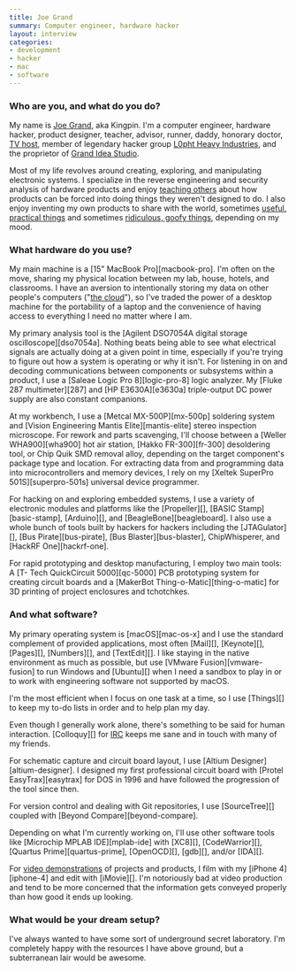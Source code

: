 ```yaml
---
title: Joe Grand
summary: Computer engineer, hardware hacker
layout: interview
categories:
- development
- hacker
- mac
- software
---
```


### Who are you, and what do you do?

My name is [Joe Grand](https://twitter.com/joegrand "Joe's Twitter account."), aka Kingpin. I'm a computer engineer, hardware hacker, product designer, teacher, advisor, runner, daddy, honorary doctor, [TV host](https://en.wikipedia.org/wiki/Prototype_This! "The Wikipedia entry for Prototype This!, a tv show."), member of legendary hacker group [L0pht Heavy Industries](https://en.wikipedia.org/wiki/L0pht "The Wikipedia entry for the hacking group L0pht."), and the proprietor of [Grand Idea Studio](http://www.grandideastudio.com/ "Joe's hardware company.").

Most of my life revolves around creating, exploring, and manipulating electronic systems. I specialize in the reverse engineering and security analysis of hardware products and enjoy [teaching others](http://www.grandideastudio.com/hardware-hacking-training/ "Joe's hardware hacking courses.") about how products can be forced into doing things they weren't designed to do. I also enjoy inventing my own products to share with the world, sometimes [useful, practical things](http://www.grandideastudio.com/portfolio/do-it-yourself/ "A list of Joe's DIY hardware projects.") and sometimes [ridiculous, goofy things](http://www.grandideastudio.com/portfolio/miscellany/ "A list of Joe's sillier projects."), depending on my mood.

### What hardware do you use?

My main machine is a [15" MacBook Pro][macbook-pro]. I'm often on the move, sharing my physical location between my lab, house, hotels, and classrooms. I have an aversion to intentionally storing my data on other people's computers ("[the cloud](https://www.xkcd.com/1506/ "An XKCD comic about cloud storage.")"), so I've traded the power of a desktop machine for the portability of a laptop and the convenience of having access to everything I need no matter where I am.

My primary analysis tool is the [Agilent DSO7054A digital storage oscilloscope][dso7054a]. Nothing beats being able to see what electrical signals are actually doing at a given point in time, especially if you're trying to figure out how a system is operating or why it isn't. For listening in on and decoding communications between components or subsystems within a product, I use a [Saleae Logic Pro 8][logic-pro-8] logic analyzer. My [Fluke 287 multimeter][287] and [HP E3630A][e3630a] triple-output DC power supply are also constant companions.

At my workbench, I use a [Metcal MX-500P][mx-500p] soldering system and [Vision Engineering Mantis Elite][mantis-elite] stereo inspection microscope. For rework and parts scavenging, I'll choose between a [Weller WHA900][wha900] hot air station, [Hakko FR-300][fr-300] desoldering tool, or Chip Quik SMD removal alloy, depending on the target component's package type and location. For extracting data from and programming data into microcontrollers and memory devices, I rely on my [Xeltek SuperPro 501S][superpro-501s] universal device programmer.

For hacking on and exploring embedded systems, I use a variety of electronic modules and platforms like the [Propeller][], [BASIC Stamp][basic-stamp], [Arduino][], and [BeagleBone][beagleboard]. I also use a whole bunch of tools built by hackers for hackers including the [JTAGulator][], [Bus Pirate][bus-pirate], [Bus Blaster][bus-blaster], ChipWhisperer, and [HackRF One][hackrf-one].

For rapid prototyping and desktop manufacturing, I employ two main tools: A [T- Tech QuickCircuit 5000][qc-5000] PCB prototyping system for creating circuit boards and a [MakerBot Thing-o-Matic][thing-o-matic] for 3D printing of project enclosures and tchotchkes.

### And what software?

My primary operating system is [macOS][mac-os-x] and I use the standard complement of provided applications, most often [Mail][], [Keynote][], [Pages][], [Numbers][], and [TextEdit][]. I like staying in the native environment as much as possible, but use [VMware Fusion][vmware-fusion] to run Windows and [Ubuntu][] when I need a sandbox to play in or to work with engineering software not supported by macOS.

I'm the most efficient when I focus on one task at a time, so I use [Things][] to keep my to-do lists in order and to help plan my day.

Even though I generally work alone, there's something to be said for human interaction. [Colloquy][] for [IRC](https://xkcd.com/1782/ "An XKCD comic about team chat.") keeps me sane and in touch with many of my friends.

For schematic capture and circuit board layout, I use [Altium Designer][altium-designer]. I designed my first professional circuit board with [Protel EasyTrax][easytrax] for DOS in 1996 and have followed the progression of the tool since then.

For version control and dealing with Git repositories, I use [SourceTree][] coupled with [Beyond Compare][beyond-compare].

Depending on what I'm currently working on, I'll use other software tools like [Microchip MPLAB IDE][mplab-ide] with [XC8][], [CodeWarrior][], [Quartus Prime][quartus-prime], [OpenOCD][], [gdb][], and/or [IDA][].

For [video demonstrations](https://www.youtube.com/user/kingpinempire "Joe's videos on YouTube.") of projects and products, I film with my [iPhone 4][iphone-4] and edit with [iMovie][]. I'm notoriously bad at video production and tend to be more concerned that the information gets conveyed properly than how good it ends up looking.

### What would be your dream setup?

I've always wanted to have some sort of underground secret laboratory. I'm completely happy with the resources I have above ground, but a subterranean lair would be awesome.